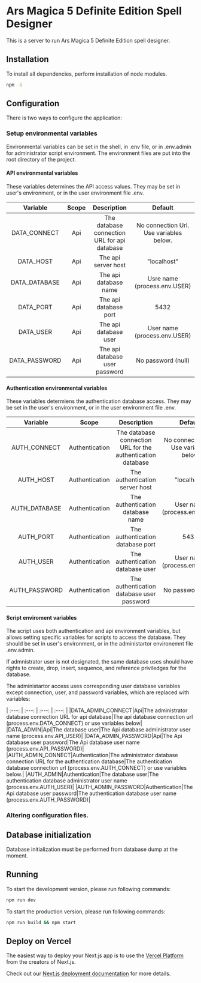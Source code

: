 Ars Magica 5 Definite Edition Spell Designer
============================================

This is a server to run Ars Magica 5 Definite Edition spell designer.

## Installation

To install all dependencies, perform installation of node modules.
```bash
npm -i
```

## Configuration

There is two ways to configure the application: 

### Setup environmental variables

Environmental variables can be set in the shell, in .env file, or in .env.admin for
administrator script environment. The environment files are put into the root
directory of the project. 

#### API environmental variables

These variables determines the API access values.
They may be set in user's environment, or in the user environment file .env.

|Variable|Scope|Description|Default|
| :---: | :---: | :---: | :---: |
|DATA_CONNECT|Api|The database connection URL for api database|No connection Url. Use variables below.|
|DATA_HOST|Api|The api server host|"localhost"|
|DATA_DATABASE|Api|The api database name|Usre name (process.env.USER)|
|DATA_PORT|Api|The api database port|5432|
|DATA_USER|Api|The api database user|User name (process.env.USER)|
|DATA_PASSWORD|Api|The api database user password|No password (null)|

#### Authentication environmental variables

These variables determiens the authentication database access. They may be set in the 
user's environment, or in the user environment file .env.

|Variable|Scope|Description|Default|
| :---: | :---: | :---: | :---: |
|AUTH_CONNECT|Authentication|The database connection URL for the authentication database|No conneciton Url. Use variables below|
|AUTH_HOST|Authentication|The authentication server host|"localhost"|
|AUTH_DATABASE|Authentication|The authentication database name|User name (process.env.USER)|
|AUTH_PORT|Authentication|The authentication database port|5432|
|AUTH_USER|Authentication|The authentication database user|User name (process.env.USER)|
|AUTH_PASSWORD|Authentication|The authentication database user password|No password (null)|

#### Script enviroment variables 

The script uses both authentication and api environment variables, but allows setting
specific variables for scripts to access the database. 
They should be set in user's environment, or in the administartor environemnt file .env.admin.

If admnistrator user is not designated, the same database uses should have rights to create, drop, insert,
sequence, and reference priviledges for the database.

The administartor access uses corresponding user database variables except connection, user, and password
variables, which are replaced with variables: 

| :---: | :---: | :---: | :---: |
|DATA_ADMIN_CONNECT|Api|The administrator database connection URL for api database|The api database connection url (process.env.DATA_CONNECT) or use variables below|
|DATA_ADMIN|Api|The database user|The Api database administrator user name (process.env.API_USER)|
|DATA_ADMIN_PASSWORD|Api|The Api database user password|The Api database user name (process.env.API_PASSWORD)|
|AUTH_ADMIN_CONNECT|Authentication|The administrator database connection URL for the authentication database|The authentication database connection url (process.env.AUTH_CONNECT) or use variables below.|
|AUTH_ADMIN|Authentication|The database user|The authentication database administrator user name (process.env.AUTH_USER)|
|AUTH_ADMIN_PASSWORD|Authentication|The Api database user password|The authentication database user name (process.env.AUTH_PASSWORD)|

### Altering configuration files. 

## Database initialization

Database initialization must be performed from database dump at the moment.

## Running 

To start the development version, please run following commands:

```bash
npm run dev
```

To start the production version, please run following commands:
```bash
npm run build && npm start
``` 

## Deploy on Vercel

The easiest way to deploy your Next.js app is to use the [Vercel Platform](https://vercel.com/new?utm_medium=default-template&filter=next.js&utm_source=create-next-app&utm_campaign=create-next-app-readme) from the creators of Next.js.

Check out our [Next.js deployment documentation](https://nextjs.org/docs/app/building-your-application/deploying) for more details.
